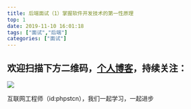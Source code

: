 ```yaml
---
title: 后端面试（1）掌握软件开发技术的第⼀性原理
top: 1
date: 2019-11-10 16:01:18
tags: ["面试","后端"]
categories: ["面试"]
---
```


## 欢迎扫描下方二维码，[个人博客](https://www.phpst.cn)，持续关注：

![](https://ww1.sinaimg.cn/large/a616b9a4gy1g4xzv954a4j20760763yo.jpg)

互联网工程师（id:phpstcn），我们一起学习，一起进步
